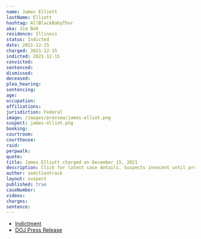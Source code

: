 ```yaml
---
name: James Elliott
lastName: Elliott
hashtag: AllBlackBabyThor
aka: Jim Bob
residence: Illinois
status: Indicted
date: 2021-12-15
charged: 2021-12-15
indicted: 2021-12-15
convicted:
sentenced:
dismissed:
deceased:
plea_hearing:
sentencing:
age:
occupation:
affiliations:
jurisdiction: Federal
image: /images/preview/james-elliot.png
suspect: james-elliot.png
booking:
courtroom:
courthouse:
raid:
perpwalk:
quote:
title: James Elliott charged on December 15, 2021
description: Click for latest case details. Suspects innocent until proven guilty.
author: seditiontrack
layout: suspect
published: true
caseNumber:
videos:
charges:
sentence:
---
```


- [Indictment](https://extremism.gwu.edu/sites/g/files/zaxdzs2191/f/James%20Robert%20Elliott%20Indictment.pdf)
- [DOJ Press Release](https://www.justice.gov/usao-dc/pr/illinois-man-arrested-assault-law-enforcement-during-jan-6-capitol-breach)
